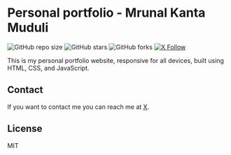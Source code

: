 # Personal portfolio - Mrunal Kanta Muduli

![GitHub repo size](https://img.shields.io/github/repo-size/mrunaldev/mrunaldev.github.io)
![GitHub stars](https://img.shields.io/github/stars/mrunaldev/mrunaldev.github.io?style=social)
![GitHub forks](https://img.shields.io/github/forks/mrunaldev/mrunaldev.github.io?style=social)
[![X Follow](https://img.shields.io/twitter/follow/mrunalkanta4u?style=social)](https://twitter.com/intent/follow?screen_name=mrunalkanta4u)

This is my personal portfolio website, responsive for all devices, built using HTML, CSS, and JavaScript.

## Contact

If you want to contact me you can reach me at [X](https://x.com/mrunalkanta4u).

## License

MIT
